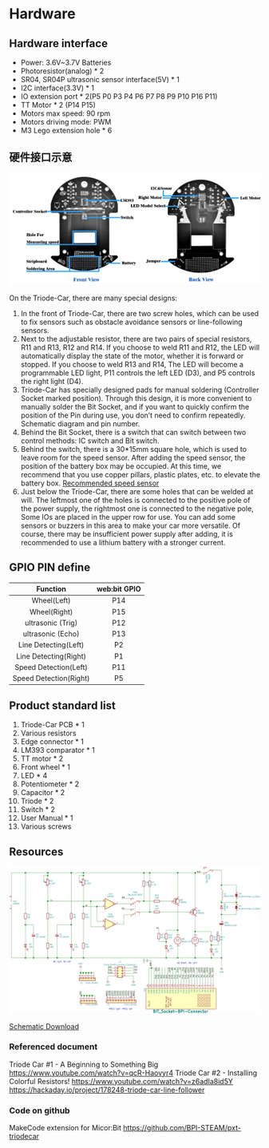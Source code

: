 # Hardware

## Hardware interface

* Power: 3.6V~3.7V Batteries
* Photoresistor(analog) * 2
* SR04, SR04P ultrasonic sensor interface(5V) * 1
* I2C interface(3.3V) * 1
* IO extension port * 2(P5 P0 P3 P4 P6 P7 P8 P9 P10 P16 P11)
* TT Motor * 2 (P14 P15)
* Motors max speed: 90 rpm
* Motors driving mode: PWM
* M3 Lego extension hole * 6

## 硬件接口示意

![](../assets/Triode-Car-IO.png)

On the Triode-Car, there are many special designs:

1. In the front of Triode-Car, there are two screw holes, which can be used to fix sensors such as obstacle avoidance sensors or line-following sensors.
2. Next to the adjustable resistor, there are two pairs of special resistors, R11 and R13, R12 and R14. If you choose to weld R11 and R12, the LED will automatically display the state of the motor, whether it is forward or stopped. If you choose to weld R13 and R14, The LED will become a programmable LED light, P11 controls the left LED (D3), and P5 controls the right light (D4).
3. Triode-Car has specially designed pads for manual soldering (Controller Socket marked position). Through this design, it is more convenient to manually solder the Bit Socket, and if you want to quickly confirm the position of the Pin during use, you don’t need to confirm repeatedly. Schematic diagram and pin number.
4. Behind the Bit Socket, there is a switch that can switch between two control methods: IC switch and Bit switch.
5. Behind the switch, there is a 30*15mm square hole, which is used to leave room for the speed sensor. After adding the speed sensor, the position of the battery box may be occupied. At this time, we recommend that you use copper pillars, plastic plates, etc. to elevate the battery box. [Recommended speed sensor](https://www.adafruit.com/product/3986)
6. Just below the Triode-Car, there are some holes that can be welded at will. The leftmost one of the holes is connected to the positive pole of the power supply, the rightmost one is connected to the negative pole, Some IOs are placed in the upper row for use. You can add some sensors or buzzers in this area to make your car more versatile. Of course, there may be insufficient power supply after adding, it is recommended to use a lithium battery with a stronger current.

## GPIO PIN define

| Function | web:bit GPIO |
| :----: | :----: |
| Wheel(Left) | P14 |
| Wheel(Right) | P15 |
| ultrasonic (Trig) | P12 |
| ultrasonic (Echo) | P13 |
| Line Detecting(Left) | P2 |
| Line Detecting(Right) | P1 |
| Speed Detection(Left) | P11 |
| Speed Detection(Right) | P5 |

## Product standard list

1. Triode-Car PCB * 1
2. Various resistors
3. Edge connector * 1
4. LM393 comparator * 1
5. TT motor * 2
6. Front wheel * 1
7. LED * 4
8. Potentiometer * 2
9. Capacitor * 2
10. Triode * 2
11. Switch * 2
12. User Manual * 1
13. Various screws

## Resources

![](../assets/Triode-Car-Sch.png)

[Schematic Download](https://github.com/BPI-STEAM/Triode-Car/blob/main/HardWare/Sch/BPi-BIT-Triode-Car-V1.0.3.pdf)

### Referenced document
Triode Car #1 - A Beginning to Something Big https://www.youtube.com/watch?v=qcR-Haovyr4
Triode Car #2 - Installing Colorful Resistors! https://www.youtube.com/watch?v=z6adIa8id5Y
https://hackaday.io/project/178248-triode-car-line-follower

### Code on github
MakeCode extension for Micor:Bit https://github.com/BPI-STEAM/pxt-triodecar